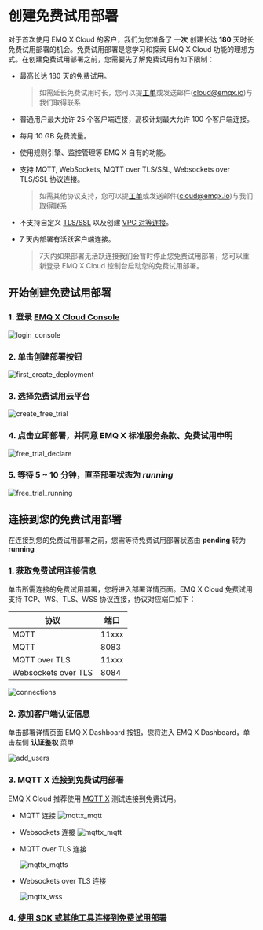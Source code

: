 # 创建免费试用部署

对于首次使用 EMQ X Cloud 的客户，我们为您准备了 **一次** 创建长达 **180** 天时长免费试用部署的机会。免费试用部署是您学习和探索 EMQ X Cloud 功能的理想方式。在创建免费试用部署之前，您需要先了解免费试用有如下限制：

* 最高长达 180 天的免费试用。

  > 如需延长免费试用时长，您可以提[工单](../contact.md)或发送邮件(cloud@emqx.io)与我们取得联系

* 普通用户最大允许 25 个客户端连接，高校计划最大允许 100 个客户端连接。

* 每月 10 GB 免费流量。

* 使用规则引擎、监控管理等 EMQ X 自有的功能。

* 支持 MQTT, WebSockets, MQTT over TLS/SSL, Websockets over TLS/SSL 协议连接。

  > 如需其他协议支持，您可以提[工单](../contact.md)或发送邮件(cloud@emqx.io)与我们取得联系

* 不支持自定义 [TLS/SSL](../deployments/tls_ssl.md) 以及创建 [VPC 对等连接](../deployments/vpc_peering.md)。

* 7 天内部署有活跃客户端连接。

  > 7天内如果部署无活跃连接我们会暂时停止您免费试用部署，您可以重新登录 EMQ X Cloud 控制台启动您的免费试用部署。



## 开始创建免费试用部署

### 1. 登录 [EMQ X Cloud Console](https://accounts.emqx.io/cn/signin?continue=https://cloud.emqx.io/console/)

![login_console](./_assets/login_console.png)

### 2. 单击创建部署按钮

![first_create_deployment](./_assets/first_create_deployment.png)

### 3. 选择免费试用云平台

![create_free_trial](./_assets/create_free_trial.png)

### 4. 点击立即部署，并同意 EMQ X 标准服务条款、免费试用申明

![free_trial_declare](./_assets/free_trial_declare.png)

### 5. 等待 5 ~ 10 分钟，直至部署状态为 *running*

![free_trial_running](./_assets/free_trial_running.png)



## 连接到您的免费试用部署

在连接到您的免费试用部署之前，您需等待免费试用部署状态由 **pending** 转为 **running**

### 1. 获取免费试用连接信息

单击所需连接的免费试用部署，您将进入部署详情页面。EMQ X Cloud 免费试用支持 TCP、WS、TLS、WSS 协议连接，协议对应端口如下：

| 协议                | 端口 |
| ------------------- | ---- |
| MQTT                | 11xxx|
| MQTT                | 8083 |
| MQTT over TLS       | 11xxx|
| Websockets over TLS | 8084 |

![connections](./_assets/connections.png)

### 2. 添加客户端认证信息

单击部署详情页面 EMQ X Dashboard 按钮，您将进入 EMQ X Dashboard，单击左侧 **认证鉴权** 菜单 

![add_users](./_assets/add_users.png)

### 3.  MQTT X 连接到免费试用部署

EMQ X Cloud 推荐使用 [MQTT X](https://mqttx.app/cn/) 测试连接到免费试用。

* MQTT 连接
  ![mqttx_mqtt](./_assets/mqttx_mqtt.png)

* Websockets 连接
  ![mqttx_mqtt](./_assets/mqttx_ws.png)

* MQTT over TLS 连接

  ![mqttx_mqtts](./_assets/mqttx_mqtts.png)

* Websockets over TLS 连接

  ![mqttx_wss](./_assets/mqttx_wss.png)

### 4. [使用 SDK 或其他工具连接到免费试用部署](../connect_to_deployments/introduction.md)



